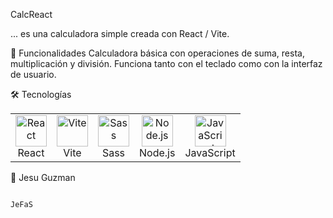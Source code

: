 CalcReact

... es una calculadora simple creada con React / Vite.

🚀 Funcionalidades
Calculadora básica con operaciones de suma, resta, multiplicación y división.
Funciona tanto con el teclado como con la interfaz de usuario.

🛠️ Tecnologías
<table>
  <tr>
    <td align="center">
      <img src="https://cdn.worldvectorlogo.com/logos/react-2.svg" alt="React" width="50" height="50"/>
      <br/>React
    </td>
    <td align="center">
      <img src="https://vitejs.dev/logo.svg" alt="Vite" width="50" height="50"/>
      <br/>Vite
    </td>
    <td align="center">
      <img src="https://sass-lang.com/assets/img/styleguide/seal-color-aef0354c.png" alt="Sass" width="50" height="50"/>
      <br/>Sass
    </td>
    <td align="center">
      <img src="https://nodejs.org/static/images/logo.svg" alt="Node.js" width="50" height="50"/>
      <br/>Node.js
    </td>
    <td align="center">
      <img src="https://upload.wikimedia.org/wikipedia/commons/6/6a/JavaScript-logo.png" alt="JavaScript" width="50" height="50"/>
      <br/>JavaScript
    </td>
  </tr>
</table>


📄 Jesu Guzman




                                                                                                                 JeFaS 
